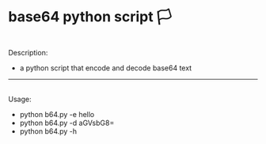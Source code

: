 # base64 python script :white_flag:

<br>
Description:

- a python script that encode and decode base64 text

---

<br>
Usage:

- python b64.py -e hello
- python b64.py -d aGVsbG8=
- python b64.py -h


